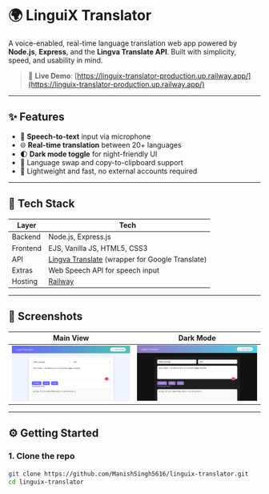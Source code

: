# 🌍 LinguiX Translator

A voice-enabled, real-time language translation web app powered by **Node.js**, **Express**, and the **Lingva Translate API**. Built with simplicity, speed, and usability in mind.

> 🔗 **Live Demo**: [https://linguix-translator-production.up.railway.app/](https://linguix-translator-production.up.railway.app/)

---

## ✨ Features

- 🎤 **Speech-to-text** input via microphone
- 🌐 **Real-time translation** between 20+ languages
- 🌓 **Dark mode toggle** for night-friendly UI
- 🔁 Language swap and copy-to-clipboard support
- 💨 Lightweight and fast, no external accounts required

---

## 🚀 Tech Stack

| Layer       | Tech                                 |
|-------------|--------------------------------------|
| Backend     | Node.js, Express.js                  |
| Frontend    | EJS, Vanilla JS, HTML5, CSS3         |
| API         | [Lingva Translate](https://lingva.ml) (wrapper for Google Translate) |
| Extras      | Web Speech API for speech input      |
| Hosting     | [Railway](https://railway.app)       |

---

## 📸 Screenshots

| Main View | Dark Mode |
|-----------|-----------|
| ![light](public/images/light.png) | ![dark](public/images/dark.png) |

---

## ⚙️ Getting Started

### 1. Clone the repo
```bash
git clone https://github.com/ManishSingh5616/linguix-translator.git
cd linguix-translator
